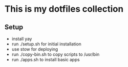 # This is my dotfiles collection

## Setup
- install yay
- run ./setup.sh for initial installation
- use stow for deploying
- run ./copy-bin.sh to copy scripts to /usr/bin
- run ./apps.sh to install basic apps